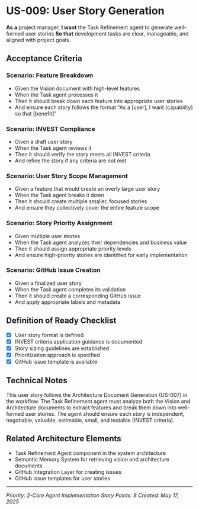 # US-009: User Story Generation

**As a** project manager,
**I want** the Task Refinement agent to generate well-formed user stories
**So that** development tasks are clear, manageable, and aligned with project goals.

## Acceptance Criteria

### Scenario: Feature Breakdown
- Given the Vision document with high-level features
- When the Task agent processes it
- Then it should break down each feature into appropriate user stories
- And ensure each story follows the format "As a [user], I want [capability] so that [benefit]"

### Scenario: INVEST Compliance
- Given a draft user story
- When the Task agent reviews it
- Then it should verify the story meets all INVEST criteria
- And refine the story if any criteria are not met

### Scenario: User Story Scope Management
- Given a feature that would create an overly large user story
- When the Task agent breaks it down
- Then it should create multiple smaller, focused stories
- And ensure they collectively cover the entire feature scope

### Scenario: Story Priority Assignment
- Given multiple user stories
- When the Task agent analyzes their dependencies and business value
- Then it should assign appropriate priority levels
- And ensure high-priority stories are identified for early implementation

### Scenario: GitHub Issue Creation
- Given a finalized user story
- When the Task agent completes its validation
- Then it should create a corresponding GitHub issue
- And apply appropriate labels and metadata

## Definition of Ready Checklist

- [x] User story format is defined
- [x] INVEST criteria application guidance is documented
- [x] Story sizing guidelines are established
- [x] Prioritization approach is specified
- [x] GitHub issue template is available

## Technical Notes

This user story follows the Architecture Document Generation (US-007) in the workflow. The Task Refinement agent must analyze both the Vision and Architecture documents to extract features and break them down into well-formed user stories. The agent should ensure each story is independent, negotiable, valuable, estimable, small, and testable (INVEST criteria).

## Related Architecture Elements

- Task Refinement Agent component in the system architecture
- Semantic Memory System for retrieving vision and architecture documents
- GitHub Integration Layer for creating issues
- GitHub issue templates for user stories

---

*Priority: 2-Core Agent Implementation*
*Story Points: 8*
*Created: May 17, 2025*
